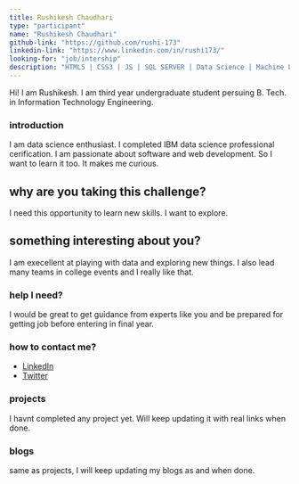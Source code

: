 ```yaml
---
title: Rushikesh Chaudhari
type: "participant"
name: "Rushikesh Chaudhari"
github-link: "https://github.com/rushi-173"
linkedin-link: "https://www.linkedin.com/in/rushi173/"
looking-for: "job/intership"
description: "HTML5 | CSS3 | JS | SQL SERVER | Data Science | Machine Learning | Web Development"
---
```


Hi! I am Rushikesh. I am third year undergraduate student persuing B. Tech. in Information Technology Engineering.

### introduction

I am data science enthusiast. I completed IBM data science professional cerification. I am passionate about software and web development. So I want to learn it too. It makes me curious. 

## why are you taking this challenge?

I need this opportunity to learn new skills.
I want to explore.

## something interesting about you?

I am execellent at playing with data and exploring new things. I also lead many teams in college events and I really like that.

### help I need?

I would be great to get guidance from experts like you and be prepared for getting job before entering in final year.

### how to contact me?

- [LinkedIn](https://linkedin.com/in/rushi173)
- [Twitter](https://twitter.com/rmcchaudhari17)

### projects

I havnt completed any project yet. Will keep updating it with real links when done.


### blogs

same as projects, I will keep updating my blogs as and when done.


